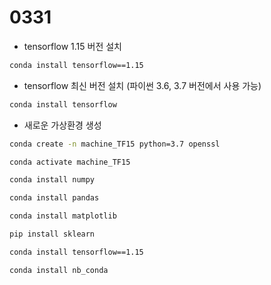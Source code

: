 # 0331
- tensorflow 1.15 버전 설치


```bash
conda install tensorflow==1.15
```


- tensorflow 최신 버전 설치 (파이썬 3.6, 3.7 버전에서 사용 가능)


```bash
conda install tensorflow
```


- 새로운 가상환경 생성


```bash
conda create -n machine_TF15 python=3.7 openssl

conda activate machine_TF15

conda install numpy

conda install pandas

conda install matplotlib

pip install sklearn

conda install tensorflow==1.15

conda install nb_conda
```
